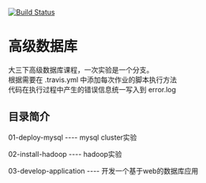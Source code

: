 [![Build Status](https://travis-ci.com/Calistamu/advanced-database.svg?branch=master)](https://travis-ci.com/Calistamu/advanced-database)

# 高级数据库

大三下高级数据库课程，一次实验是一个分支。  
根据需要在 .travis.yml 中添加每次作业的脚本执行方法  
代码在执行过程中产生的错误信息统一写入到 error.log  

## 目录简介

01-deploy-mysql ---- mysql cluster实验

02-install-hadoop ---- hadoop实验

03-develop-application ---- 开发一个基于web的数据库应用